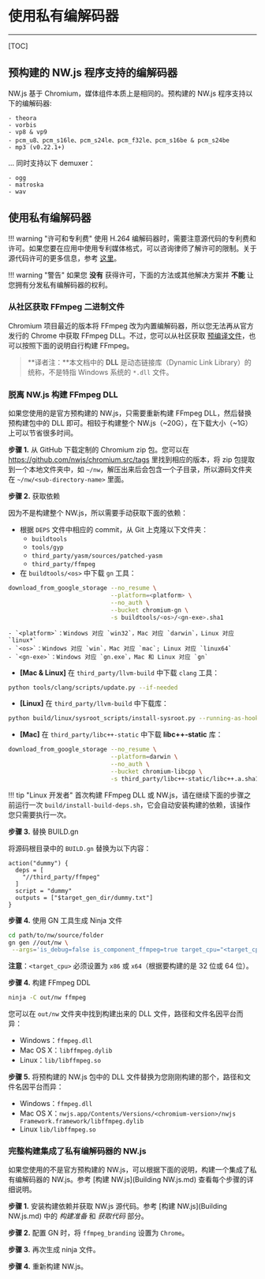 # 使用私有编解码器
---

[TOC]

## 预构建的 NW.js 程序支持的编解码器

NW.js 基于 Chromium，媒体组件本质上是相同的。预构建的 NW.js 程序支持以下的编解码器:

    - theora
    - vorbis
    - vp8 & vp9
    - pcm_u8、pcm_s16le、pcm_s24le、pcm_f32le、pcm_s16be & pcm_s24be
    - mp3 (v0.22.1+)

... 同时支持以下 demuxer：

    - ogg
    - matroska
    - wav

## 使用私有编解码器

!!! warning "许可和专利费"
    使用 H.264 编解码器时，需要注意源代码的专利费和许可。如果您要在应用中使用专利媒体格式，可以咨询律师了解许可的限制。关于源代码许可的更多信息，参考 [这里](https://chromium.googlesource.com/chromium/third_party/ffmpeg.git/+/master/CREDITS.chromium)。

!!! warning "警告"
    如果您 **没有** 获得许可，下面的方法或其他解决方案并 **不能** 让您拥有分发私有编解码器的权利。

### 从社区获取 FFmpeg 二进制文件

Chromium 项目最近的版本将 FFmpeg 改为内置编解码器，所以您无法再从官方发行的 Chrome 中获取 FFmpeg DLL。不过，您可以从社区获取 [预编译文件](https://github.com/iteufel/nwjs-ffmpeg-prebuilt/releases)，也可以按照下面的说明自行构建 FFmpeg。

> **译者注：**本文档中的 **DLL** 是动态链接库（Dynamic Link Library）的统称，不是特指 Windows 系统的 `*.dll` 文件。

### 脱离 NW.js 构建 FFmpeg DLL

如果您使用的是官方预构建的 NW.js，只需要重新构建 FFmpeg DLL，然后替换预构建包中的 DLL 即可。相较于构建整个 NW.js（~20G），在下载大小（~1G）上可以节省很多时间。

**步骤 1.** 从 GitHub 下载定制的 Chromium zip 包。您可以在 https://github.com/nwjs/chromium.src/tags 里找到相应的版本，将 zip 包提取到一个本地文件夹中，如 `~/nw`，解压出来后会包含一个子目录，所以源码文件夹在 `~/nw/<sub-directory-name>` 里面。

**步骤 2.** 获取依赖

因为不是构建整个 NW.js，所以需要手动获取下面的依赖：

* 根据 `DEPS` 文件中相应的 commit，从 Git 上克隆以下文件夹：
    - `buildtools`
    - `tools/gyp`
    - `third_party/yasm/sources/patched-yasm`
    - `third_party/ffmpeg`
* 在 `buildtools/<os>` 中下载 `gn` 工具：
```bash
download_from_google_storage --no_resume \
                             --platform=<platform> \
                             --no_auth \
                             --bucket chromium-gn \
                             -s buildtools/<os>/<gn-exe>.sha1
```
    - `<platform>`：Windows 对应 `win32`，Mac 对应 `darwin`，Linux 对应 `linux*`
    - `<os>`：Windows 对应 `win`，Mac 对应 `mac`; Linux 对应 `linux64`
    - `<gn-exe>`：Windows 对应 `gn.exe`，Mac 和 Linux 对应 `gn`
* **[Mac & Linux]** 在 `third_party/llvm-build` 中下载 `clang` 工具：
```bash
python tools/clang/scripts/update.py --if-needed
```
* **[Linux]** 在 `third_party/llvm-build` 中下载库：
```bash
python build/linux/sysroot_scripts/install-sysroot.py --running-as-hook
```
* **[Mac]** 在 `third_party/libc++-static` 中下载 **libc++-static** 库：
```bash
download_from_google_storage --no_resume \
                             --platform=darwin \
                             --no_auth \
                             --bucket chromium-libcpp \
                             -s third_party/libc++-static/libc++.a.sha1
```

!!! tip "Linux 开发者"
    首次构建 FFmpeg DLL 或 NW.js，请在继续下面的步骤之前运行一次 `build/install-build-deps.sh`，它会自动安装构建的依赖，该操作您只需要执行一次。

**步骤 3.** 替换 BUILD.gn 

将源码根目录中的 `BUILD.gn` 替换为以下内容：

```
action("dummy") {
  deps = [
    "//third_party/ffmpeg"
  ]
  script = "dummy"
  outputs = ["$target_gen_dir/dummy.txt"]
}
```

**步骤 4.** 使用 GN 工具生成 Ninja 文件

```bash
cd path/to/nw/source/folder
gn gen //out/nw \
 --args='is_debug=false is_component_ffmpeg=true target_cpu="<target_cpu>" is_official_build=true ffmpeg_branding="Chrome"'
```

**注意**：`<target_cpu>` 必须设置为 `x86` 或 `x64`（根据要构建的是 32 位或 64 位）。

**步骤 4.** 构建 FFmpeg DDL

```bash
ninja -C out/nw ffmpeg
```

您可以在 `out/nw` 文件夹中找到构建出来的 DLL 文件，路径和文件名因平台而异：

* Windows：`ffmpeg.dll`
* Mac OS X：`libffmpeg.dylib`
* Linux：`lib/libffmpeg.so`

**步骤 5.** 将预构建的 NW.js 包中的 DLL 文件替换为您刚刚构建的那个，路径和文件名因平台而异：

* Windows：`ffmpeg.dll`
* Mac OS X：`nwjs.app/Contents/Versions/<chromium-version>/nwjs Framework.framework/libffmpeg.dylib`
* Linux `lib/libffmpeg.so`

### 完整构建集成了私有编解码器的 NW.js

如果您使用的不是官方预构建的 NW.js，可以根据下面的说明，构建一个集成了私有编解码器的 NW.js。参考 [构建 NW.js](Building NW.js.md) 查看每个步骤的详细说明。

**步骤 1.** 安装构建依赖并获取 NW.js 源代码。参考 [构建 NW.js](Building NW.js.md) 中的 *构建准备* 和 *获取代码* 部分。

**步骤 2.** 配置 GN 时，将 `ffmpeg_branding` 设置为 `Chrome`。

**步骤 3.** 再次生成 ninja 文件。

**步骤 4.** 重新构建 NW.js。
